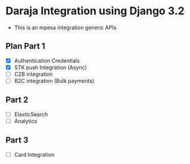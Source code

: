 # Daraja Integration using Django 3.2

- This is an mpesa integration generic APIs

## Plan Part 1

- [x] Authentication Credentials
- [x] STK push Integration (Async)
- [ ] C2B integration
- [ ] B2C integration (Bulk payments)

## Part 2

- [ ] ElasticSearch
- [ ] Analytics

## Part 3

- [ ] Card Integration
  